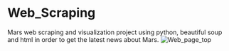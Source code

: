 # Web_Scraping
Mars web scraping and visualization project using python, beautiful soup and html in order to get the latest news about Mars.
![Web_page_top](/Mars_Webscrape_image_2.png?raw=true "Title")
